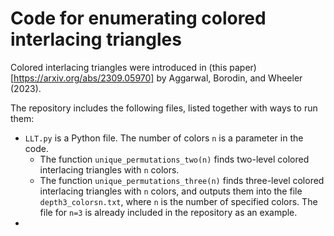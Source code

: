 # Code for enumerating colored interlacing triangles

Colored interlacing triangles were introduced in (this paper)[https://arxiv.org/abs/2309.05970] by Aggarwal, Borodin, and Wheeler (2023).

The repository includes the following files, listed together with ways to run them:
- `LLT.py` is a Python file. The number of colors `n` is a parameter in the code.
    - The function `unique_permutations_two(n)` finds two-level colored interlacing triangles with `n` colors.
    - The function `unique_permutations_three(n)` finds three-level colored interlacing triangles with `n` colors, and outputs them into the file `depth3_colorsn.txt`, where `n` is the number of specified colors. The file for `n=3` is already included in the repository as an example.
-
